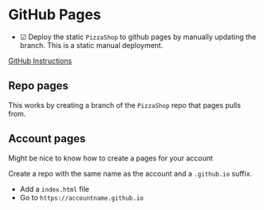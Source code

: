 # GitHub Pages

- ☑ Deploy the static `PizzaShop` to github pages by manually updating the branch. This is a static manual deployment.

[GitHub Instructions](https://pages.github.com/)

## Repo pages

This works by creating a branch of the `PizzaShop` repo that pages pulls from.

## Account pages

Might be nice to know how to create a pages for your account

Create a repo with the same name as the account and a `.github.io` suffix.

- Add a `index.html` file
- Go to `https://accountname.github.io`
